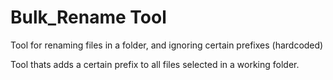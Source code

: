 # Bulk_Rename Tool
Tool for renaming files in a folder, and ignoring certain prefixes (hardcoded)

Tool thats adds a certain prefix to all files selected in a working folder.
